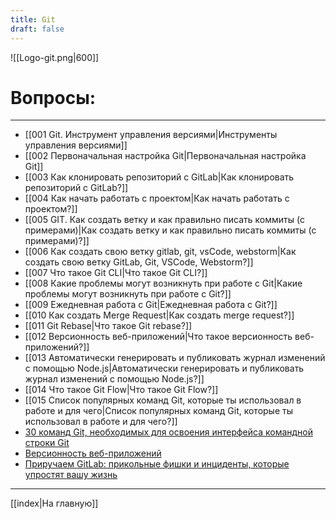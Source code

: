 ```yaml
---
title: Git
draft: false
---
```



![[Logo-git.png|600]]

# Вопросы:

___

* [[001 Git. Инструмент управления версиями|Инструменты управления версиями]]
* [[002 Первоначальная настройка Git|Первоначальная настройка Git]]
* [[003 Как клонировать репозиторий с GitLab|Как клонировать репозиторий с GitLab?]]
* [[004 Как начать работать с проектом|Как начать работать с проектом?]]
* [[005 GIT. Как создать ветку и как правильно писать коммиты (с примерами)|Как создать ветку и как правильно писать коммиты (с примерами)?]]
* [[006 Как создать свою ветку gitlab, git, vsCode, webstorm|Как создать свою ветку GitLab, Git, VSCode, Webstorm?]]
* [[007 Что такое Git CLI|Что такое Git CLI?]]
* [[008 Какие проблемы могут возникнуть при работе с Git|Какие проблемы могут возникнуть при работе с Git?]]
* [[009 Ежедневная работа с Git|Ежедневная работа с Git?]]
* [[010 Как создать Merge Request|Как создать merge request?]]
* [[011 Git Rebase|Что такое Git rebase?]]
* [[012 Версионность веб-приложений|Что такое версионность веб-приложений?]]
* [[013 Автоматически генерировать и публиковать журнал изменений с помощью Node.js|Автоматически генерировать и публиковать журнал изменений с помощью Node.js?]]
* [[014 Что такое Git Flow|Что такое Git Flow?]]
* [[015 Список популярных команд Git, которые ты использовал в работе и для чего|Список популярных команд Git, которые ты использовал в работе и для чего?]]
* [30 команд Git, необходимых для освоения интерфейса командной строки Git](https://habr.com/ru/companies/ruvds/articles/599929/)
* [Версионность веб-приложений](https://habr.com/ru/articles/541206/)
* [Приручаем GitLab: прикольные фишки и инциденты, которые упростят вашу жизнь](https://habr.com/ru/companies/nixys/articles/758068/)

___

[[index|На главную]]